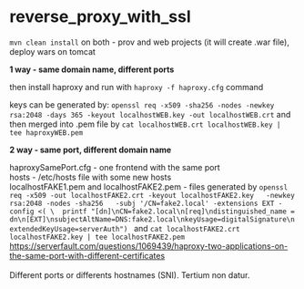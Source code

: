 # reverse_proxy_with_ssl

`mvn clean install` on both - prov and web projects (it will create .war file), deploy wars on tomcat

**1 way - same domain name, different ports**

then install haproxy and run with `haproxy -f haproxy.cfg` command

keys can be generated by: `openssl req -x509 -sha256 -nodes -newkey rsa:2048 -days 365 -keyout localhostWEB.key -out localhostWEB.crt` and then merged into .pem file by `cat localhostWEB.crt localhostWEB.key | tee haproxyWEB.pem`


**2 way - same port, different domain name**

haproxySamePort.cfg - one frontend with the same port <br>
hosts - /etc/hosts file with some new hosts <br>
localhostFAKE1.pem and localhostFAKE2.pem - files generated by `openssl req -x509 -out localhostFAKE2.crt -keyout localhostFAKE2.key   -newkey rsa:2048 -nodes -sha256   -subj '/CN=fake2.local' -extensions EXT -config <( \ 
   printf "[dn]\nCN=fake2.local\n[req]\ndistinguished_name = dn\n[EXT]\nsubjectAltName=DNS:fake2.local\nkeyUsage=digitalSignature\nextendedKeyUsage=serverAuth")
` and `cat localhostFAKE2.crt localhostFAKE2.key | tee localhostFAKE2.pem`
<br>
https://serverfault.com/questions/1069439/haproxy-two-applications-on-the-same-port-with-different-certificates <br><br>
Different ports or differents hostnames (SNI). Tertium non datur.
